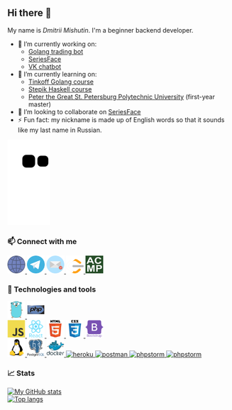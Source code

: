 ## Hi there 👋

My name is _Dmitrii Mishutin_. I'm a beginner backend developer.

* 🔭 I’m currently working on:
    * [Golang trading bot](https://github.com/MeShootIn/go-trading-bot)
    * [SeriesFace](https://github.com/MeShootIn/SeriesFace)
    * [VK chatbot](https://github.com/MeShootIn/vk-upload-bot)
* 🌱 I’m currently learning on:
    * [Tinkoff Golang course](https://fintech.tinkoff.ru/study/fintech/golang/)
    * [Stepik Haskell course](https://stepik.org/course/75/promo)
    * [Peter the Great St. Petersburg Polytechnic University](https://english.spbstu.ru/) (first-year master)
* 👯 I’m looking to collaborate on [SeriesFace](https://github.com/MeShootIn/SeriesFace)
* ⚡ Fun fact: my nickname is made up of English words so that it sounds like my last name in Russian.

![snk](https://raw.githubusercontent.com/MeShootIn/MeShootIn/output/github-contribution-grid-snake.svg)

### 📫 Connect with me

<p>
    <a href="https://meshootin.github.io/" target="_blank" rel="noreferrer">
        <img src="img/internet.svg" alt="site" width="40" height="40"/>
    </a>
    <a href="https://t.me/MeShootIn" target="_blank" rel="noreferrer">
        <img src="img/telegram.svg" alt="telegram" width="40" height="40"/>
    </a>
    <a href="mailto:dmitriimishutin@gmail.com" target="_blank" rel="noreferrer">
        <img src="img/mail.svg" alt="email" width="40" height="40"/>
    </a>
    <a href="https://www.leetcode.com/meshootin" target="_blank" rel="noreferrer">
        <img src="img/leetcode.svg" alt="leetcode" width="40" height="40"/>
    </a>
    <a href="https://acmp.ru/?main=user&id=152163" target="_blank" rel="noreferrer">
        <img src="img/acmp.png" alt="acmp" width="40" height="40"/>
    </a>
</p>

### 🔧 Technologies and tools

<p>
    <a href="https://golang.org" target="_blank" rel="noreferrer">
        <img src="https://raw.githubusercontent.com/devicons/devicon/master/icons/go/go-original.svg" alt="go"
             width="40" height="40"/>
    </a>
    <a href="https://www.php.net" target="_blank" rel="noreferrer">
        <img src="https://raw.githubusercontent.com/devicons/devicon/master/icons/php/php-original.svg" alt="php"
             width="40" height="40"/>
    </a>
    <br/>
    <a href="https://developer.mozilla.org/en-US/docs/Web/JavaScript" target="_blank" rel="noreferrer">
        <img src="https://raw.githubusercontent.com/devicons/devicon/master/icons/javascript/javascript-original.svg"
             alt="javascript" width="40" height="40"/>
    </a>
    <a href="https://reactjs.org/" target="_blank" rel="noreferrer">
        <img src="https://raw.githubusercontent.com/devicons/devicon/master/icons/react/react-original-wordmark.svg"
             alt="react" width="40" height="40"/>
    </a>
    <a href="https://www.w3.org/html/" target="_blank" rel="noreferrer">
        <img src="https://raw.githubusercontent.com/devicons/devicon/master/icons/html5/html5-original-wordmark.svg"
             alt="html5" width="40" height="40"/>
    </a>
    <a href="https://www.w3schools.com/css/" target="_blank" rel="noreferrer">
        <img src="https://raw.githubusercontent.com/devicons/devicon/master/icons/css3/css3-original-wordmark.svg"
             alt="css3" width="40" height="40"/>
    </a>
    <a href="https://getbootstrap.com" target="_blank" rel="noreferrer">
        <img src="https://raw.githubusercontent.com/devicons/devicon/master/icons/bootstrap/bootstrap-plain-wordmark.svg"
             alt="bootstrap" width="40" height="40"/>
    </a>
    <br/>
    <a href="https://www.linux.org/" target="_blank" rel="noreferrer">
        <img src="https://raw.githubusercontent.com/devicons/devicon/master/icons/linux/linux-original.svg" alt="linux"
             width="40" height="40"/>
    </a>
    <a href="https://www.postgresql.org" target="_blank" rel="noreferrer">
        <img src="https://raw.githubusercontent.com/devicons/devicon/master/icons/postgresql/postgresql-original-wordmark.svg"
             alt="postgresql" width="40" height="40"/>
    </a>
    <a href="https://www.docker.com/" target="_blank" rel="noreferrer">
        <img src="https://raw.githubusercontent.com/devicons/devicon/master/icons/docker/docker-original-wordmark.svg"
             alt="docker" width="40" height="40"/>
    </a>
    <a href="https://heroku.com" target="_blank" rel="noreferrer">
        <img src="https://www.vectorlogo.zone/logos/heroku/heroku-icon.svg" alt="heroku" width="40" height="40"/>
    </a>
    <a href="https://postman.com" target="_blank" rel="noreferrer">
        <img src="https://www.vectorlogo.zone/logos/getpostman/getpostman-icon.svg" alt="postman" width="40"
             height="40"/>
    </a>
    <a href="https://www.jetbrains.com/phpstorm/" target="_blank" rel="noreferrer">
        <img src="https://raw.githubusercontent.com/vinceliuice/Tela-icon-theme/master/src/scalable/apps/goland.svg"
             alt="phpstorm" width="40" height="40"/>
    </a>
    <a href="https://www.jetbrains.com/phpstorm/" target="_blank" rel="noreferrer">
        <img src="https://raw.githubusercontent.com/vinceliuice/Tela-icon-theme/master/src/scalable/apps/phpstorm.svg"
             alt="phpstorm" width="40" height="40"/>
    </a>
</p>

### 📈 Stats

[![My GitHub stats](https://github-readme-stats.vercel.app/api?username=meshootin&count_private=true&show_icons=true&show_icons=true&theme=jolly&custom_title=My%20GitHub%20stats&include_all_commits=true&hide_border=true)](https://github.com/anuraghazra/github-readme-stats)
</br>
[![Top langs](https://github-readme-stats.vercel.app/api/top-langs/?username=meshootin&layout=compact&hide=QMake,Makefile)](https://github.com/anuraghazra/github-readme-stats)